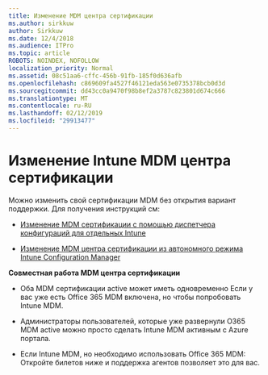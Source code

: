 ```yaml
---
title: Изменение MDM центра сертификации
ms.author: sirkkuw
author: Sirkkuw
ms.date: 12/4/2018
ms.audience: ITPro
ms.topic: article
ROBOTS: NOINDEX, NOFOLLOW
localization_priority: Normal
ms.assetid: 08c51aa6-cffc-456b-91fb-185f0d636afb
ms.openlocfilehash: c869609fa4527f46121eda563e0735378bcb0d3d
ms.sourcegitcommit: dd43cc0a9470f98b8ef2a3787c823801d674c666
ms.translationtype: MT
ms.contentlocale: ru-RU
ms.lasthandoff: 02/12/2019
ms.locfileid: "29913477"
---
```

# <a name="change-intune-mdm-authority"></a>Изменение Intune MDM центра сертификации

Можно изменить свой сертификации MDM без открытия вариант поддержки. Для получения инструкций см:
  
- [Изменение MDM сертификации с помощью диспетчера конфигураций для отдельных Intune](https://docs.microsoft.com/sccm/mdm/deploy-use/migrate-change-mdm-authority)
    
- [Изменение MDM центра сертификации из автономного режима Intune Configuration Manager](https://docs.microsoft.com/sccm/mdm/deploy-use/change-mdm-authority)
    
 **Совместная работа MDM центра сертификации**
  
- Оба MDM сертификации active может иметь одновременно Если у вас уже есть Office 365 MDM включена, но чтобы попробовать Intune MDM.
    
- Администраторы пользователей, которые уже развернули O365 MDM active можно просто сделать Intune MDM активным с Azure портала.
    
- Если Intune MDM, но необходимо использовать Office 365 MDM: Откройте билетов ниже и поддержка агентов позволяет это для вас.
    

